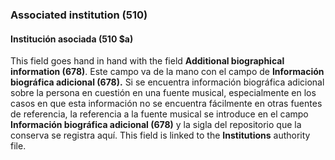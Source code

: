 ### Associated institution (510)

#### Institución asociada (510 $a)
This field goes hand in hand with the field **Additional biographical information (678)**. Este campo va de la mano con el campo de **Información biográfica adicional (678).** Si se encuentra información biográfica adicional sobre la persona en cuestión en una fuente musical, especialmente en los casos en que esta información no se encuentra fácilmente en otras fuentes de referencia, la referencia a la fuente musical se introduce en el campo **Información biográfica adicional (678)** y la sigla del repositorio que la conserva se registra aquí. This field is linked to the **Institutions** authority file.
